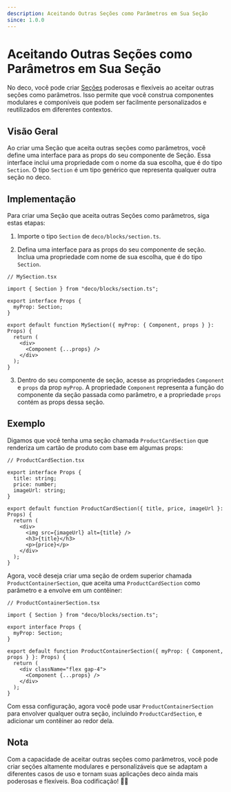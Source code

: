 ```yaml
---
description: Aceitando Outras Seções como Parâmetros em Sua Seção
since: 1.0.0
---
```


# Aceitando Outras Seções como Parâmetros em Sua Seção

No deco, você pode criar [Seções](/docs/pt-br/concepts/section) poderosas e flexíveis ao aceitar outras seções como parâmetros. Isso permite que você construa componentes modulares e componíveis que podem ser facilmente personalizados e reutilizados em diferentes contextos.

## Visão Geral

Ao criar uma Seção que aceita outras seções como parâmetros, você define uma interface para as props do seu componente de Seção. Essa interface inclui uma propriedade com o nome da sua escolha, que é do tipo `Section`. O tipo `Section` é um tipo genérico que representa qualquer outra seção no deco.

## Implementação

Para criar uma Seção que aceita outras Seções como parâmetros, siga estas etapas:

1. Importe o tipo `Section` de `deco/blocks/section.ts`.

2. Defina uma interface para as props do seu componente de seção. Inclua uma propriedade com nome de sua escolha, que é do tipo `Section`.

```tsx
// MySection.tsx

import { Section } from "deco/blocks/section.ts";

export interface Props {
  myProp: Section;
}

export default function MySection({ myProp: { Component, props } }: Props) {
  return (
    <div>
      <Component {...props} />
    </div>
  );
}
```

3. Dentro do seu componente de seção, acesse as propriedades `Component` e `props` da prop `myProp`. A propriedade `Component` representa a função do componente da seção passada como parâmetro, e a propriedade `props` contém as props dessa seção.

## Exemplo

Digamos que você tenha uma seção chamada `ProductCardSection` que renderiza um cartão de produto com base em algumas props:

```tsx
// ProductCardSection.tsx

export interface Props {
  title: string;
  price: number;
  imageUrl: string;
}

export default function ProductCardSection({ title, price, imageUrl }: Props) {
  return (
    <div>
      <img src={imageUrl} alt={title} />
      <h3>{title}</h3>
      <p>{price}</p>
    </div>
  );
}
```

Agora, você deseja criar uma seção de ordem superior chamada `ProductContainerSection`, que aceita uma `ProductCardSection` como parâmetro e a envolve em um contêiner:

```tsx
// ProductContainerSection.tsx

import { Section } from "deco/blocks/section.ts";

export interface Props {
  myProp: Section;
}

export default function ProductContainerSection({ myProp: { Component, props } }: Props) {
  return (
    <div className="flex gap-4">
      <Component {...props} />
    </div>
  );
}
```

Com essa configuração, agora você pode usar `ProductContainerSection` para envolver qualquer outra seção, incluindo `ProductCardSection`, e adicionar um contêiner ao redor dela.

## Nota

Com a capacidade de aceitar outras seções como parâmetros, você pode criar seções altamente modulares e personalizáveis que se adaptam a diferentes casos de uso e tornam suas aplicações deco ainda mais poderosas e flexíveis. Boa codificação! 🧩🚀
